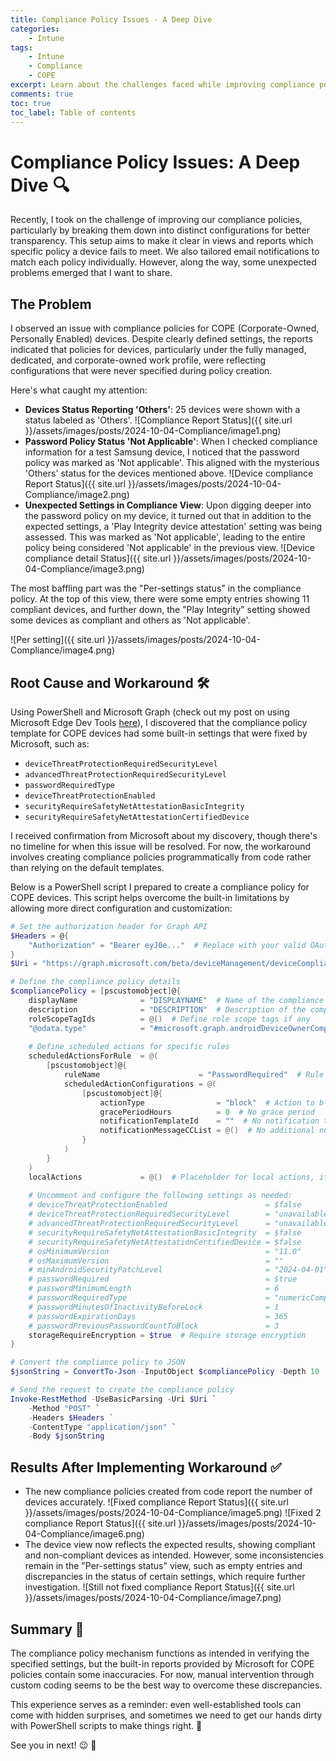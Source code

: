 ```yaml
---
title: Compliance Policy Issues - A Deep Dive
categories:
    - Intune
tags:
    - Intune
    - Compliance
    - COPE
excerpt: Learn about the challenges faced while improving compliance policies for COPE devices, and discover a workaround to resolve issues with unexpected settings and inaccurate reports.
comments: true
toc: true
toc_label: Table of contents
---
```


# Compliance Policy Issues: A Deep Dive 🔍

Recently, I took on the challenge of improving our compliance policies, particularly by breaking them down into distinct configurations for better transparency. This setup aims to make it clear in views and reports which specific policy a device fails to meet. We also tailored email notifications to match each policy individually. However, along the way, some unexpected problems emerged that I want to share.

## The Problem

I observed an issue with compliance policies for COPE (Corporate-Owned, Personally Enabled) devices. Despite clearly defined settings, the reports indicated that policies for devices, particularly under the fully managed, dedicated, and corporate-owned work profile, were reflecting configurations that were never specified during policy creation.

Here's what caught my attention:

- **Devices Status Reporting 'Others'**: 25 devices were shown with a status labeled as 'Others'.
![Compliance Report Status]({{ site.url }}/assets/images/posts/2024-10-04-Compliance/image1.png)
- **Password Policy Status 'Not Applicable'**: When I checked compliance information for a test Samsung device, I noticed that the password policy was marked as 'Not applicable'. This aligned with the mysterious 'Others' status for the devices mentioned above.
![Device compliance Report Status]({{ site.url }}/assets/images/posts/2024-10-04-Compliance/image2.png)
- **Unexpected Settings in Compliance View**: Upon digging deeper into the password policy on my device, it turned out that in addition to the expected settings, a 'Play Integrity device attestation' setting was being assessed. This was marked as 'Not applicable', leading to the entire policy being considered 'Not applicable' in the previous view.
![Device compliance detail Status]({{ site.url }}/assets/images/posts/2024-10-04-Compliance/image3.png)

The most baffling part was the "Per-settings status" in the compliance policy. At the top of this view, there were some empty entries showing 11 compliant devices, and further down, the "Play Integrity" setting showed some devices as compliant and others as 'Not applicable'.

![Per setting]({{ site.url }}/assets/images/posts/2024-10-04-Compliance/image4.png)

## Root Cause and Workaround 🛠️

Using PowerShell and Microsoft Graph (check out my post on using Microsoft Edge Dev Tools [here](https://universecitiz3n.tech/powershell/SettingsCatalog-Move/)), I discovered that the compliance policy template for COPE devices had some built-in settings that were fixed by Microsoft, such as:

- `deviceThreatProtectionRequiredSecurityLevel`
- `advancedThreatProtectionRequiredSecurityLevel`
- `passwordRequiredType`
- `deviceThreatProtectionEnabled`
- `securityRequireSafetyNetAttestationBasicIntegrity`
- `securityRequireSafetyNetAttestationCertifiedDevice`

I received confirmation from Microsoft about my discovery, though there's no timeline for when this issue will be resolved. For now, the workaround involves creating compliance policies programmatically from code rather than relying on the default templates.

Below is a PowerShell script I prepared to create a compliance policy for COPE devices. This script helps overcome the built-in limitations by allowing more direct configuration and customization:

```powershell
# Set the authorization header for Graph API
$Headers = @{  
    "Authorization" = "Bearer eyJ0e..."  # Replace with your valid OAuth token
}
$Uri = "https://graph.microsoft.com/beta/deviceManagement/deviceCompliancePolicies/"  # Endpoint for device compliance policies

# Define the compliance policy details
$compliancePolicy = [pscustomobject]@{
    displayName              = "DISPLAYNAME"  # Name of the compliance policy
    description              = "DESCRIPTION"  # Description of the compliance policy
    roleScopeTagIds          = @()  # Define role scope tags if any
    "@odata.type"            = "#microsoft.graph.androidDeviceOwnerCompliancePolicy"  # Type of compliance policy
    
    # Define scheduled actions for specific rules
    scheduledActionsForRule  = @(
        [pscustomobject]@{
            ruleName                      = "PasswordRequired"  # Rule to enforce password requirement
            scheduledActionConfigurations = @(
                [pscustomobject]@{
                    actionType                = "block"  # Action to block non-compliant devices
                    gracePeriodHours          = 0  # No grace period
                    notificationTemplateId    = ""  # No notification template assigned
                    notificationMessageCCList = @()  # No additional notifications
                }
            )
        }
    )
    localActions             = @()  # Placeholder for local actions, if any
    
    # Uncomment and configure the following settings as needed:
    # deviceThreatProtectionEnabled                      = $false
    # deviceThreatProtectionRequiredSecurityLevel        = "unavailable"
    # advancedThreatProtectionRequiredSecurityLevel      = "unavailable"
    # securityRequireSafetyNetAttestationBasicIntegrity  = $false
    # securityRequireSafetyNetAttestationCertifiedDevice = $false
    # osMinimumVersion                                   = "11.0"
    # osMaximumVersion                                   = ""
    # minAndroidSecurityPatchLevel                       = "2024-04-01"
    # passwordRequired                                   = $true
    # passwordMinimumLength                              = 6
    # passwordRequiredType                               = "numericComplex"
    # passwordMinutesOfInactivityBeforeLock              = 1
    # passwordExpirationDays                             = 365
    # passwordPreviousPasswordCountToBlock               = 3
    storageRequireEncryption = $true  # Require storage encryption
}

# Convert the compliance policy to JSON
$jsonString = ConvertTo-Json -InputObject $compliancePolicy -Depth 10

# Send the request to create the compliance policy
Invoke-RestMethod -UseBasicParsing -Uri $Uri `
    -Method "POST" `
    -Headers $Headers `
    -ContentType "application/json" `
    -Body $jsonString
```

## Results After Implementing Workaround ✅

- The new compliance policies created from code report the number of devices accurately.
![Fixed compliance Report Status]({{ site.url }}/assets/images/posts/2024-10-04-Compliance/image5.png)
![Fixed 2 compliance Report Status]({{ site.url }}/assets/images/posts/2024-10-04-Compliance/image6.png)
- The device view now reflects the expected results, showing compliant and non-compliant devices as intended. However, some inconsistencies remain in the "Per-settings status" view, such as empty entries and discrepancies in the status of certain settings, which require further investigation.
![Still not fixed compliance Report Status]({{ site.url }}/assets/images/posts/2024-10-04-Compliance/image7.png)

## Summary 📝

The compliance policy mechanism functions as intended in verifying the specified settings, but the built-in reports provided by Microsoft for COPE policies contain some inaccuracies. For now, manual intervention through custom coding seems to be the best way to overcome these discrepancies.

This experience serves as a reminder: even well-established tools can come with hidden surprises, and sometimes we need to get our hands dirty with PowerShell scripts to make things right. 💪

See you in next! 😉 🧠